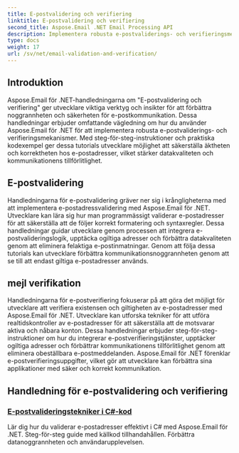 ```yaml
---
title: E-postvalidering och verifiering
linktitle: E-postvalidering och verifiering
second_title: Aspose.Email .NET Email Processing API
description: Implementera robusta e-postvaliderings- och verifieringsmekanismer med Aspose.Email för .NET-tutorials. Förbättra kommunikationsnoggrannheten och säkerheten.
type: docs
weight: 17
url: /sv/net/email-validation-and-verification/
---
```


## Introduktion

Aspose.Email för .NET-handledningarna om "E-postvalidering och verifiering" ger utvecklare viktiga verktyg och insikter för att förbättra noggrannheten och säkerheten för e-postkommunikation. Dessa handledningar erbjuder omfattande vägledning om hur du använder Aspose.Email för .NET för att implementera robusta e-postvaliderings- och verifieringsmekanismer. Med steg-för-steg-instruktioner och praktiska kodexempel ger dessa tutorials utvecklare möjlighet att säkerställa äktheten och korrektheten hos e-postadresser, vilket stärker datakvaliteten och kommunikationens tillförlitlighet.

## E-postvalidering

Handledningarna för e-postvalidering gräver ner sig i krångligheterna med att implementera e-postadressvalidering med Aspose.Email för .NET. Utvecklare kan lära sig hur man programmässigt validerar e-postadresser för att säkerställa att de följer korrekt formatering och syntaxregler. Dessa handledningar guidar utvecklare genom processen att integrera e-postvalideringslogik, upptäcka ogiltiga adresser och förbättra datakvaliteten genom att eliminera felaktiga e-postinmatningar. Genom att följa dessa tutorials kan utvecklare förbättra kommunikationsnoggrannheten genom att se till att endast giltiga e-postadresser används.

## mejl verifikation

Handledningarna för e-postverifiering fokuserar på att göra det möjligt för utvecklare att verifiera existensen och giltigheten av e-postadresser med Aspose.Email för .NET. Utvecklare kan utforska tekniker för att utföra realtidskontroller av e-postadresser för att säkerställa att de motsvarar aktiva och nåbara konton. Dessa handledningar erbjuder steg-för-steg-instruktioner om hur du integrerar e-postverifieringstjänster, upptäcker ogiltiga adresser och förbättrar kommunikationens tillförlitlighet genom att eliminera obeställbara e-postmeddelanden. Aspose.Email för .NET förenklar e-postverifieringsuppgifter, vilket gör att utvecklare kan förbättra sina applikationer med säker och korrekt kommunikation.

## Handledning för e-postvalidering och verifiering
### [E-postvalideringstekniker i C#-kod](./email-validation-techniques-in-csharp-code/)
Lär dig hur du validerar e-postadresser effektivt i C# med Aspose.Email för .NET. Steg-för-steg guide med källkod tillhandahållen. Förbättra datanoggrannheten och användarupplevelsen.